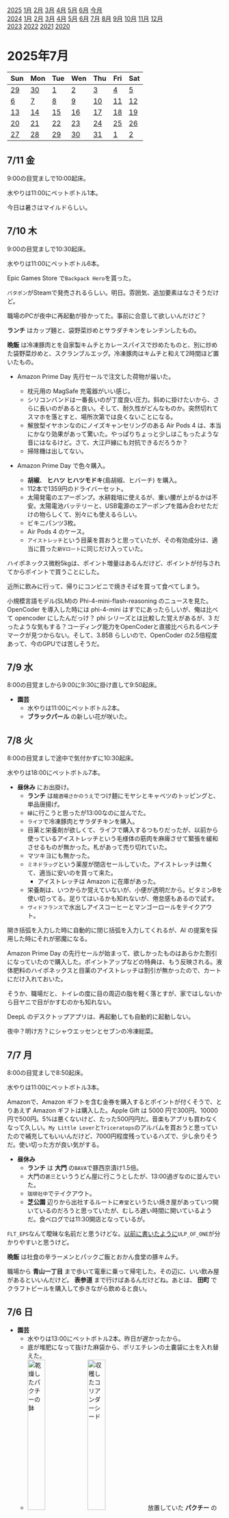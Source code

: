[2025](README.md#2025) [1月](2025-01.md) [2月](2025-02.md) [3月](2025-03.md) [4月](2025-04.md) [5月](2025-05.md) [6月](2025-06.md) [今月](2025-07.md)  
[2024](README.md#2024) [1月](2024-01.md) [2月](2024-02.md) [3月](2024-03.md) [4月](2024-04.md) [5月](2024-05.md) [6月](2024-06.md) [7月](2024-07.md) [8月](2024-08.md) [9月](2024-09.md) [10月](2024-10.md) [11月](2024-11.md) [12月](2024-12.md)  
[2023](README.md#2023) [2022](README.md#2022) [2021](README.md#2021) [2020](README.md#2020)  

2025年7月
=========

|Sun|Mon|Tue|Wen|Thu|Fri|Sat|
|---|---|---|---|---|---|---|
|[29](2025-06.md#0629-日)|[30](2025-06.md#0630-月)|[1](#0701-火)|[2](#0702-水)|[3](#0703-木)|[4](#0704-金)|[5](#0705-土)|
|[6](#0706-日)|[7](#0707-月)|[8](#0708-火)|[9](#0709-水)|[10](#0710-木)|[11](#0711-金)|[12](#0712-土)|
|[13](#0713-日)|[14](#0714-月)|[15](#0715-火)|[16](#0716-水)|[17](#0717-木)|[18](#0718-金)|[19](#0719-土)|
|[20](#0720-日)|[21](#0721-月)|[22](#0722-火)|[23](#0723-水)|[24](#0724-木)|[25](#0725-金)|[26](#0726-土)|
|[27](#0727-日)|[28](#0728-月)|[29](#0729-火)|[30](#0730-水)|[31](#0731-木)|[1](2025-08.md#0801-金)|[2](2025-08.md#0802-土)|

7/11 金
-------

9:00の目覚ましで10:00起床。

水やりは11:00にペットボトル1本。

今日は暑さはマイルドらしい。


7/10 木
-------

9:00の目覚ましで10:30起床。

水やりは11:00にペットボトル6本。

Epic Games Store で`Backpack Hero`を貰った。

`パタポン`がSteamで発売されるらしい。明日。雰囲気、追加要素はなさそうだけど。

職場のPCが夜中に再起動が掛かってた。事前に合意して欲しいんだけど？

__ランチ__ はカップ麺と、袋野菜炒めとサラダチキンをレンチンしたもの。

__晩飯__ は冷凍豚肉とを自家製キムチとカレースパイスで炒めたものと、別に炒めた袋野菜炒めと、スクランブルエッグ。冷凍豚肉はキムチと和えて2時間ほど置いたもの。

- Amazon Prime Day 先行セールで注文した荷物が届いた。
  - 枕元用の MagSafe 充電器がいい感じ。
  - シリコンバンドは一番長いのが丁度良い圧力。斜めに掛けたいから、さらに長いのがあると良い。そして、耐久性がどんなものか。突然切れてスマホを落とすと、場所次第では良くないことになる。
  - 解放型イヤホンなのにノイズキャンセリングのある Air Pods 4 は、本当にかなり効果があって驚いた。やっぱりちょっと少しはこもったような音にはなるけど。さて、大江戸線にも対抗できるだろうか？
  - 掃除機は出してない。

- Amazon Prime Day で色々購入。
  - __胡椒__、 __ヒハツ__ __ヒハツモドキ__(島胡椒、ヒバーチ) を購入。
  - 112本で1359円のドライバーセット。
  - 太陽発電のエアーポンプ。水耕栽培に使えるが、重い腰が上がるかは不安。太陽電池バッテリーと、USB電源のエアーポンプを踏み合わせただけの物らしくて、別々にも使えるらしい。
  - ビキニパンツ3枚。
  - Air Pods 4 のケース。
  - `アイストレッチ`という目薬を買おうと思っていたが、その有効成分は、適当に買った`新Vロート`に同じだけ入っていた。

ハイポネックス微粉5kgは、ポイント増量はあるんだけど、ポイントが付与されてからポイントで買うことにした。

近所に飲みに行って、帰りにコンビニで焼きそばを買って食べてしまう。

小規模言語モデル(SLM)の Phi-4-mini-flash-reasoning のニュースを見た。OpenCoder を導入した時には phi-4-mini はすでにあったらしいが、俺は比べて opencoder にしたんだっけ？ phi シリーズとは比較した覚えがあるが、3 だったような気もする？コーディング能力をOpenCoderと直接比べられるベンチマークが見つからない。そして、3.85B らしいので、OpenCoder の2.5倍程度あって、今のGPUでは苦しそうだ。

7/9 水
------

8:00の目覚ましから9:00に9:30に掛け直して9:50起床。

- __園芸__
  - 水やりは11:00にペットボトル2本。
  - __ブラックパール__ の新しい花が咲いた。


7/8 火
------

8:00の目覚ましで途中で気付かずに10:30起床。

水やりは18:00にペットボトル7本。

- __昼休み__ にお出掛け。
  - __ランチ__ は`麺酒場さかのうえ`でつけ麺にモヤシとキャベツのトッピングと、単品唐揚げ。
  - `縁`に行こうと思ったが13:00なのに並んでた。
  - `ライフ`で冷凍豚肉とサラダチキンを購入。
  - 目薬と栄養剤が欲しくて、ライフで購入するつもりだったが、以前から使っているアイストレッチという毛様体の筋肉を麻痺させて緊張を緩和させるものが無かった。札があって売り切れていた。
  - マツキヨにも無かった。
  - `ミネドラッグ`という薬屋が閉店セールしていた。アイストレッチは無くて、適当に安いのを買って来た。
    - アイストレッチは Amazon に在庫があった。
  - 栄養剤は、いつからか覚えていないが、小便が透明だから。ビタミンBを使い切ってる。足りてはいるかも知れないが、倦怠感もあるので試す。
  - `ヴィドフランス`で水出しアイスコーヒーとマンゴーロールをテイクアウト。

開き括弧を入力した時に自動的に閉じ括弧を入力してくれるが、AI の提案を採用した時にそれが邪魔になる。

Amazon Prime Day の先行セールが始まって、欲しかったものはあらかた割引になっていたので購入した。ポイントアップなどの特典は、もう反映される。液体肥料のハイポネックスと目薬のアイストレッチは割引が無かったので、カートにだけ入れておいた。

そうか、職場だと、トイレの度に目の周辺の脂を軽く落とすが、家ではしないから目ヤニで目がかすむのかも知れない。

DeepL のデスクトップアプリは、再起動しても自動的に起動しない。

夜中？明け方？にシャウエッセンとセブンの冷凍総菜。

7/7 月
------

8:00の目覚ましで8:50起床。

水やりは11:00にペットボトル3本。

Amazonで、Amazon ギフトを含む金券を購入するとポイントが付くそうで、とりあえず Amazon ギフトは購入した。Apple Gift は 5000 円で300円、10000円で500円。5%は悪くないけど、たった500円円だ。音楽もアプリも買わなくなって久しい。`My Little Lover`と`Triceratops`のアルバムを買おうと思っていたので補充してもいいんだけど、7000円程度残っているハズで、少し余りそうだ。使い切った方が良い気がする。

- __昼休み__
  - __ランチ__ は __大門__ の`BAVA`で豚西京漬け1.5倍。
  - 大門の`甚三`といううどん屋に行こうとしたが、13:00過ぎなのに並んでいた。
  - `珈琲社中`でテイクアウト。
  - __芝公園__ 辺りから出社するルートに`寿堂`というたい焼き屋があっていつ開いているのだろうと思っていたが、むしろ遅い時間に開いているようだ。食べログでは11:30開店となっているが。

`FLT_EPS`なんて曖昧な名前だと思うけどな。[以前に書いたように](2023-06.md#0601-ulp-of-one)`ULP_OF_ONE`が分かりやすいと思うけど。

__晩飯__ は社食の辛ラーメンとパックご飯とおかん食堂の豚キムチ。

職場から __青山一丁目__ まで歩いて電車に乗って帰宅した。その辺に、いい飲み屋があるといいんだけど。 __表参道__ まで行けばあるんだけどね。あとは、 __田町__ でクラフトビールを購入して歩きながら飲めると良い。

7/6 日
------

- __園芸__
  - 水やりは13:00にペットボトル2本。昨日が遅かったから。
  - 底が堆肥になって抜けた麻袋から、ポリエチレンの土嚢袋に土を入れ替えた。
  - <img src='images/%E5%86%99%E7%9C%9F%202025%2D07%2D06%2012%2054%2047.jpg' alt='乾燥したパクチーの鉢' width='30%'> <img src='images/%E5%86%99%E7%9C%9F%202025%2D07%2D06%2013%2021%2048.jpg' alt='収穫したコリアンダーシード' width='30%'> 放置していた __パクチー__ の実を収穫して、鉢を撤収。
  - 同様に放置していた __ハバネロ__ の鉢を撤収。

__ランチ__ ？は夕方に完全メシドリンクとポテチ。

新宿に出るつもりだったけど、面倒になった。

Abemaで将棋王位戦第一局藤井対永瀬戦を観戦。

ちょっとお菓子を食べる。

ちょっと飲みに出る。

帰りにセブンに寄って、おにぎりと冷凍総菜を買って食べてしまう。あとお菓子。

帰宅してネットニュースを読んでて、目ヤニが気になってゴシゴシしてしまった。多分明日から目がかゆいだろう。

7/5 土
------

- __園芸__
  - 水やりは17:00にペットボトル8本。
  - 遅くなって __オクラ__ が元気無かった。無事だといいけど。
  - __白加賀__ を鉢上げした。毎日のように鉢が風で倒れているから、根が詰まって鉢が変形していると思っていたが、それほどではなかった。
  - パーライトの __ホーリーバジル__ の葉が痛んでいる。液肥がお湯になっているのか暑過ぎるのか。耐暑性は強いハズなんだけど。
  - 黒い唐辛子の __ブラックパール__ から出てくる新しい葉っぱが黒くない。育ってから黒くなるのか、日照が少な過ぎるのか強過ぎるのか。
  - <img src='images/%E5%86%99%E7%9C%9F%202025%2D07%2D05%2016%2058%2022.jpg' alt='オレガノの花' width='30%'> __オレガノ__ の花。
  - <img src='images/%E5%86%99%E7%9C%9F%202025%2D07%2D05%2017%2013%2003.jpg' alt='日光を求めて窓に向かう徒長したペパーミント' width='30%'> __ペパーミント__ が一斉に窓に向かっている。日照に飢えている様子を見せつけられて、徒長していることもあって心が痛む。
  - <img src='images/%E5%86%99%E7%9C%9F%202025%2D07%2D05%2017%2021%2011.jpg' alt='鉢植えにした黄色い唐辛子のレモンドロップ' width='30%'> __レモンドロップ__ を鉢に植えた。
  - <img src='images/%E5%86%99%E7%9C%9F%202025%2D07%2D05%2017%2045%2011.jpg' alt='鉢植えのホーリーバジル' width='30%'> __ホーリーバジル__ も鉢に植えた。スポンジから取り出そうと思ったが、根っこが深く入り込んでいて無理だった。
    - またホーリーバジルの発芽セットを作った。

__ランチ__ は豆腐バーとサラダチキン。

__晩飯__ はカップ焼きそばと冷凍餃子と味噌汁。

- 買い物
  - 5kgのハイポネックス微粉がそろそろ無くなりそう。2023年8月に買ったらしいので、およそ2年。プライムデーに忘れずに買うためにカートに入れた。在庫2個だというが、売り切れたら悲しい。
  - ついでに、[こないだ買ったスマホのシリコンバンド](https://www.amazon.co.jp/dp/B09369QJW5)のサイズ違いを2つ。
  - 小型掃除機を買うつもりだが、それは当日でいいだろう。
  - 安くなっていれば、別のノズルの付いたエアダスターを買いたい。
  - 高圧洗浄機もプライムデーで良かったな。
  - 枕元用にMagSafe充電器が欲しい。
  - 開放型の AirPods に 4 ではノイズキャンセリングが付いたそうだ。Free Buds 3 では効果がサッパリ分からなかったがどうだろうか？

Abema で将棋を見た。早指しはついていけない。タイムシフトで戻りながらなら楽しめそうだけど、そのためにサブスク料金を払うのもね。

Amazon Master カードを申し込んだ。電気、ガス、水道、NHKを PayPay カードで支払うようにした。国保はクレカ払いは出来るけど自動引き落としは出来ない、国民年金はネットでは手続きが出来ない。

Vポイントを PayPay のポイントに変換できるようになったそうだ。PayPay 決済したら自動的に溜まるようにしてくれると楽なんだけど。面倒でアプリを提示する気になれない。が、PayPay の支払い画面にVポイントのボタンが出るようになったから、使うようになるかも知れない。

今日も寝付けなかった。少しでも寝付きが良くなればと、明け方にカップ麺を食べる。

7/4 金
------

8:00の目覚ましで8:40起床。このくらいを維持したいが、明日から週末。

- __園芸__
  - 水やりは10:00にペットボトル3本。
  - 室内の発芽セットにボウフラが湧いた。不愉快。
  - ペットボトルのパクチーが枯れたようだ。

"bayonet"は銃剣だそうだ。

紙パックのコーヒーを魔法瓶に詰めて職場へ持って行く。

Duolingoにデイリーミッションがあって、そのうち2つはクリアするとその場で10分のスコア倍増が貰える。これを朝の内に2つとも取ってしまうと出社までの時間に使い切れない。普通にプレイしているだけで取れてしまうものは仕方ないが、クリアしないようにコントロールできるミッションのノーミスが出てきたときは夜に譲るべき。とはいえ、条件がノーミスであることに気が付かないことが多い。

__ランチ__ は __高輪ゲートウェイ__ の`麻辣先生`で豌雑麺(ワンザメン)。エンドウ(豌豆)豆が入っているそうだ。

戻りに`ブルーボトルコーヒー`でテイクアウト。

帰りに雨降り。置き傘してるのに、持たずに会社を出て、近くのコンビニで傘を買った。

- 帰りに __歩いて__ __恵比寿__ まで。
  - そういや、Duolingoで"ain’t"見てない気がする。ダイアナロスの`Ain't No Mountain High Enough`が流れてきて、そう思った。
  - 恵比寿の立ち飲みの`Jolly's`で一杯。
  - `サイダーシャック`で一杯。
  - 渋谷から中野坂上までの終電は、__渋谷__ を0:08、__新宿3丁目__ を0:20。

7/3 木
------

8:00の目覚ましを掛けて7:10に起きたが二度寝して10:30起床。

- __園芸__
  - 水やりは15:00にペットボトル4本。
  - <img src='images/%E5%86%99%E7%9C%9F%202025%2D07%2D03%2012%2011%2054.jpg' alt='レモンドロップの芽' width='30%'> __レモンドロップ__ が伸びてきた。2本目以降も発芽したから、窓辺でじっくり待てば他のも発芽したのかも知れない。
  - <img src='images/%E5%86%99%E7%9C%9F%202025%2D07%2D03%2015%2009%2019.jpg' alt='ホーリーバジルの芽' width='30%'> __ホーリーバジル__ の芽。どうしようか。ペットボトル？また別にパーライトに移植したのが生きてる。
<img src='images/%E5%86%99%E7%9C%9F%202025%2D07%2D03%2015%2009%2028.jpg' alt='パクチーの芽' width='30%'> 放置気味の __パクチー__ の芽。ペットボトルに移植するのは少し待とうかな？

紙パックのコーヒーを飲む。自宅で1Lも飲むだろうか？

__ランチ__ はセブンの冷凍ラーメンと袋キャベツと卵。

__間食__ に冷凍総菜と袋レタス。

__晩飯__ は冷凍総菜2つとポテチ1袋。

7/2 水
------

9:00の目覚ましで10:10起床。

- __園芸__
  - 水やりは10:40にペットボトル3本。
  - __豊後__ が良く倒れると思っていたら、根が張って鉢底が丸くなっていた。

Streamのサマーセールで`Crypt of NecroDancer`がHistorical Low Price。

__ランチ__ は __芝公園__ の`ざるそば屋`でパクチーそばと穴子天と肉天と春菊天。そばは並で500g、+100円ごとに+250g。食べ過ぎたと思ったが、立ち上がったらそうでもなかった。と思ったが、職場に戻って座ったらやっぱり食べ過ぎだった。

戻りに`litコーヒー`でアイスアメリカーノのLサイズをテイクアウト。


7/1 火
------

9:30の目覚ましで10:30起床。

- __園芸__
  - 水やりは12:00にペットボトル3本。
  - __青紫蘇__ が元気無い。暑過ぎる？水のやり過ぎ？葉っぱに穴が開いてたけど虫？

__コーヒー__ をマキネッタで淹れてアイスコーヒーにした。

リモート出社。

- 昨日届いたMagSafe化鉄板やバンドを試す。
  - 元のケースに鉄板を貼付。外側にはゴムバンドがあるので内側から。一応磁石に反応はする。十分にアリかも知れない。
  - 新しいケースに鉄板を貼付。外側から貼ってみた。
    - そのケースにシリコンバンドを通してみたが、ちょっとキツイ。片手で指を通すのは難しいかも知れない。もう少し長くして穴を増やすと良いのではないか。接続部分に爪の裏を掛けて持ち上げると一応使えそう。それでもキツイが、一旦これで試してみよう。
      - 3サイズあるらしい。今回のは一番短いもの。他のサイズも試す？
  - その前に購入したMagSafeケースにフックは、指の具合はまあまあ良さそう。あとはこれを付けたままのワイヤレス充電がどうか。

日清の荷物が届いたそうな。

__ランチ__ に`AOI`でカレーを食べて、`ITSUKI`で水出しコーヒーと紙パックの1Lのコーヒーをテイクアウトして、`まいばすけっと`で卵とスライスチーズを買って、日清の荷物を宅配BOXから引き揚げて帰った。

[FCコントローラ](https://www.amazon.co.jp/dp/B0D3PXR1GN/)の新品が品切れしてた。

__晩飯__ はカップ麺。

__夜食__ にカップ麺の残り汁で袋野菜炒めなどを煮たもの。

眠れない。ちょっと日記を書いたが、なかなか追いつかない。溜まってるiPhoneのメモを見たら壊れてた。

<!-- cSpell:words necro BAVA -->
